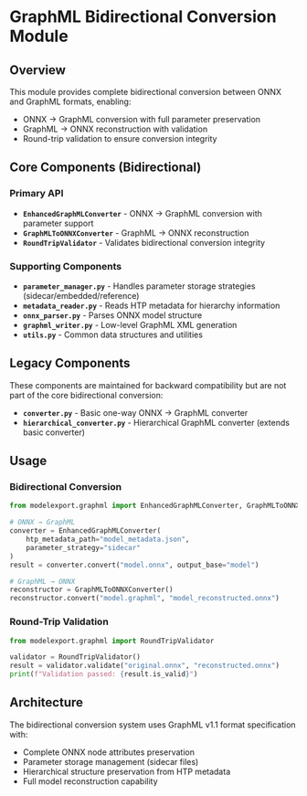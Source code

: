 # GraphML Bidirectional Conversion Module

## Overview

This module provides complete bidirectional conversion between ONNX and GraphML formats, enabling:
- ONNX → GraphML conversion with full parameter preservation
- GraphML → ONNX reconstruction with validation
- Round-trip validation to ensure conversion integrity

## Core Components (Bidirectional)

### Primary API
- **`EnhancedGraphMLConverter`** - ONNX → GraphML conversion with parameter support
- **`GraphMLToONNXConverter`** - GraphML → ONNX reconstruction
- **`RoundTripValidator`** - Validates bidirectional conversion integrity

### Supporting Components
- **`parameter_manager.py`** - Handles parameter storage strategies (sidecar/embedded/reference)
- **`metadata_reader.py`** - Reads HTP metadata for hierarchy information
- **`onnx_parser.py`** - Parses ONNX model structure
- **`graphml_writer.py`** - Low-level GraphML XML generation
- **`utils.py`** - Common data structures and utilities

## Legacy Components

These components are maintained for backward compatibility but are not part of the core bidirectional conversion:
- **`converter.py`** - Basic one-way ONNX → GraphML converter
- **`hierarchical_converter.py`** - Hierarchical GraphML converter (extends basic converter)

## Usage

### Bidirectional Conversion
```python
from modelexport.graphml import EnhancedGraphMLConverter, GraphMLToONNXConverter

# ONNX → GraphML
converter = EnhancedGraphMLConverter(
    htp_metadata_path="model_metadata.json",
    parameter_strategy="sidecar"
)
result = converter.convert("model.onnx", output_base="model")

# GraphML → ONNX
reconstructor = GraphMLToONNXConverter()
reconstructor.convert("model.graphml", "model_reconstructed.onnx")
```

### Round-Trip Validation
```python
from modelexport.graphml import RoundTripValidator

validator = RoundTripValidator()
result = validator.validate("original.onnx", "reconstructed.onnx")
print(f"Validation passed: {result.is_valid}")
```

## Architecture

The bidirectional conversion system uses GraphML v1.1 format specification with:
- Complete ONNX node attributes preservation
- Parameter storage management (sidecar files)
- Hierarchical structure preservation from HTP metadata
- Full model reconstruction capability